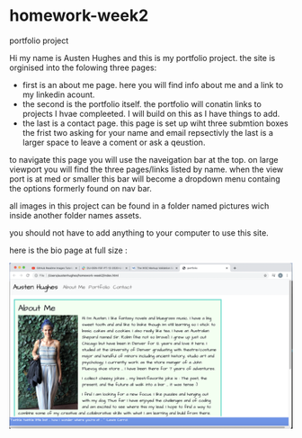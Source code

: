 # homework-week2

portfolio project

Hi my name is Austen Hughes and this is my portfolio project. the site is orginised into the folowing three pages:

- first is an about me page. here you will find info about me and a link to my linkedin acount. 
- the second is the portfolio itself. the portfolio will conatin links to projects I hvae compleeted. I will build on this as I have things to add.
- the last is a contact page. this page is set up wiht three submtion boxes the frist two asking for your name and email repsectivly the last is a larger space to leave a coment or ask a qeustion. 

to navigate this page you will use the naveigation bar at the top. on large viewport you will find the three pages/links listed by name. when the view port is at med or smaller this bar will become a dropdown menu containg the options formerly found on nav bar.

all images in this project can be found in a folder named pictures wich inside another folder names assets.

you should not have to add anything to your computer to use this site.  

here is the bio page at full size :

![](assets/pictures/screenshot.png)
